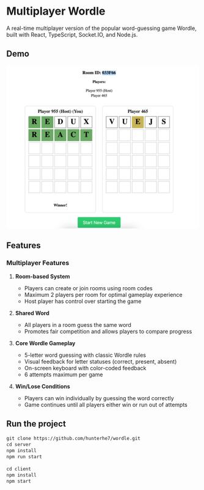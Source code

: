 # Multiplayer Wordle

A real-time multiplayer version of the popular word-guessing game Wordle, built with React, TypeScript, Socket.IO, and Node.js.

## Demo
![Demo](./image.png)

## Features

### Multiplayer Features

1. **Room-based System**
   - Players can create or join rooms using room codes
   - Maximum 2 players per room for optimal gameplay experience
   - Host player has control over starting the game

2. **Shared Word**
   - All players in a room guess the same word
   - Promotes fair competition and allows players to compare progress

3. **Core Wordle Gameplay**
   - 5-letter word guessing with classic Wordle rules
   - Visual feedback for letter statuses (correct, present, absent)
   - On-screen keyboard with color-coded feedback
   - 6 attempts maximum per game

4. **Win/Lose Conditions**
   - Players can win individually by guessing the word correctly
   - Game continues until all players either win or run out of attempts





## Run the project

```
git clone https://github.com/hunterhe7/wordle.git
cd server
npm install
npm run start

cd client
npm install
npm start
```
